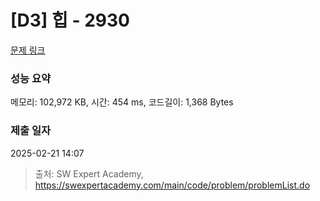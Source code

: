 # [D3] 힙 - 2930 

[문제 링크](https://swexpertacademy.com/main/code/problem/problemDetail.do?contestProbId=AV-Tj7ya3jYDFAXr) 

### 성능 요약

메모리: 102,972 KB, 시간: 454 ms, 코드길이: 1,368 Bytes

### 제출 일자

2025-02-21 14:07



> 출처: SW Expert Academy, https://swexpertacademy.com/main/code/problem/problemList.do